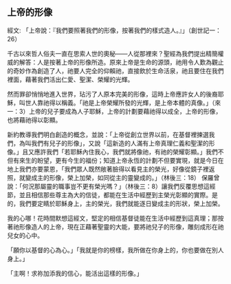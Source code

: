 ## 上帝的形像 ##

經文: 「上帝說：『我們要照著我們的形像，按著我們的樣式造人。』」（創世記一：26）



千古以來哲人俗夫一直在思索人世的奧秘——人從那裡來？聖經為我們提出精簡權威的解答：人是按著上帝的形像所造。原來上帝是生命的源頭，祂用令人歎為觀止的奇妙作為創造了人，祂要人完全的仰賴祂，直接飲於生命活泉，祂且要住在我們裡面，藉著我們活出仁愛、聖潔、榮耀的光輝。

然而罪卻悄悄地進入世界，玷污了人原本完美的形像，這時上帝應許女人的後裔耶穌，叫世人靠祂得以稱義。「祂是上帝榮耀所發的光輝，是上帝本體的真像。」（來一：3）上帝的兒子要成為人子耶穌，上帝的計劃要藉祂得以成全，上帝的形像，也將藉祂得以彰顯。

新約教導我們明白創造的概念，並說：「上帝從創立世界以前，在基督裡揀選我們，為叫我們有兒子的形像」，又說「這新造的人滿有上帝真理仁義和聖潔的形像。」且又應許我們「若耶穌內住我心，我們就將像祂，有祂的榮耀彰顯。」我們不但有來生的盼望，更有今生的福份；知道上帝永恆的計劃不但要實現，就是今日在地上我們亦要蒙恩，「我們眾人既然敞著臉得以看見主的榮光，好像從鏡子裡返照，就變成主的形像，榮上加榮，如同從主的靈變成的。」（林後三：18） 保羅曾說：「何況那屬靈的職事豈不更有榮光嗎？」（林後三：8）讓我們反覆思想這經節，並且相信那些尊主為大的信徒，都能在生活中經歷到主榮光彰顯的實際。是的，我們要定睛於耶穌身上，主的榮光，我們就能逐日變成主的形狀，榮上加榮。

我的心哪！花時間默想這經文，堅定的相信基督徒能在生活中經歷到這真理；那按著祂形像造人的上帝，現在正藉著聖靈的大能，要將祂兒子的形像，雕刻成形在祂兒女的心中。

「願你以基督的心為心。」「我就是你的榜樣，我所做在你身上的，你也要做在別人身上。」

「主啊！求祢加添我的信心，能活出這樣的形像。」